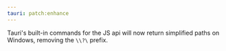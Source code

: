 ```yaml
---
tauri: patch:enhance
---
```


Tauri's built-in commands for the JS api will now return simplified paths on Windows, removing the `\\?\` prefix.
